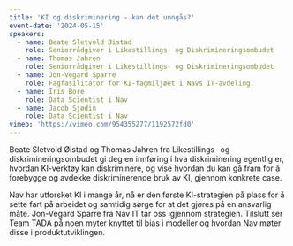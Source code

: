 ```yaml
---
title: 'KI og diskriminering - kan det unngås?'
event-date: '2024-05-15'
speakers:
  - name: Beate Sletvold Øistad
    role: Seniorrådgiver i Likestillings- og Diskrimineringsombudet
  - name: Thomas Jahren
    role: Seniorrådgiver i Likestillings- og Diskrimineringsombudet
  - name: Jon-Vegard Sparre
    role: Fagfasilitator for KI-fagmiljøet i Navs IT-avdeling.
  - name: Iris Bore
    role: Data Scientist i Nav
  - name: Jacob Sjødin
    role: Data Scientist i Nav
vimeo: 'https://vimeo.com/954355277/1192572fd0'
---
```


Beate Sletvold Øistad og Thomas Jahren fra Likestillings- og diskrimineringsombudet gi deg en innføring i hva diskriminering egentlig er, hvordan KI-verktøy kan diskriminere, og vise hvordan du kan gå fram for å forebygge og avdekke diskriminerende bruk av KI, gjennom konkrete case.

Nav har utforsket KI i mange år, nå er den første KI-strategien på plass for å sette fart på arbeidet og samtidig sørge for at det gjøres på en ansvarlig måte. Jon-Vegard Sparre fra Nav IT tar oss igjennom strategien. Tilslutt ser Team TADA på noen myter knyttet til bias i modeller og hvordan Nav møter disse i produktutviklingen.